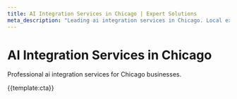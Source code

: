 ```yaml
---
title: AI Integration Services in Chicago | Expert Solutions
meta_description: "Leading ai integration services in Chicago. Local expertise, proven results, competitive rates."
---
```


# AI Integration Services in Chicago

Professional ai integration services for Chicago businesses.

{{template:cta}}
